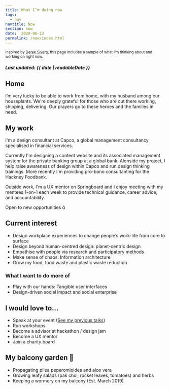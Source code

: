 ```yaml
---
title: What I’m doing now
tags:
  - nav
navtitle: Now
section: now
date:  2020-06-13
permalink: /now/index.html
---
```

<small> Inspired by <a href="https://sivers.org/nowff" target="_blank">Derek Sivers</a>, this page includes a sample of what I’m thinking about and working on right now. </small>
##### Last updated: <time datetime="{{ date | machineDate }}">{{ date | readableDate }}</time>

## Home
I’m very lucky to be able to work from home, with my husband among our houseplants. We're deeply grateful for those who are out there working, shipping, delivering. Our prayers go to these heroes and the families in need.  

## My work
I'm a design consultant at Capco, a global management consultancy specialised in financial services. 

Currently I'm designing a content website and its associated management system for the private banking group at a global bank. Alonside my project, I help raise awareness of design within Capco and run design thinking trainings. More recently I'm providing pro-bono consultanting for the Hackney Foodbank.

Outside work, I'm a UX mentor on Springboard and I enjoy meeting with my mentees 1-on-1 each week to provide technical guidance, career advice, and accountability. 

Open to new opportunities <span>&#xe04a;</span>

## Current interest
* Design workplace experiences to change people’s work-life from core to surface
* Design beyond human-centred design: planet-centric design
* Empathise with people via research and participatory methods
* Make sense of chaos: Information architecture
* Grow my food, food waste and plastic waste reduction

### What I want to do more of
* Play with our hands: Tangible user interfaces
* Design-driven social impact and social enterprise 

## I would love to...
* Speak at your event ([See my previous talks](/talks-and-workshops))
* Run workshops
* Become a advisor at hackathon / design jam
* Become a UX mentor
* Join a charity board


## My balcony garden <span>&#x1f33f;</span>
+ Propagating pilea peperomioides and aloe vera
+ Growing leafy salads (pak choi, rocket leaves, tomatoes) and herbs
+ Keeping a wormery on my balcony (Est. March 2019)